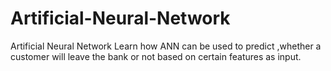 # Artificial-Neural-Network
Artificial Neural Network 
Learn how ANN can be used to predict ,whether a customer will leave the bank or not based on certain features as input.
